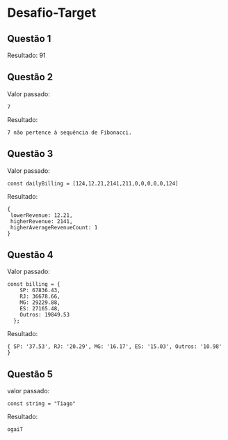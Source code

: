 # Desafio-Target

## Questão 1
 Resultado:  91
## Questão 2
Valor passado: 
```
7
```
 Resultado:
```
7 não pertence à sequência de Fibonacci.
 ```


 ## Questão 3
 Valor passado: 
 ```
 const dailyBilling = [124,12.21,2141,211,0,0,0,0,0,124]
 ```
 Resultado:
 ```
 {
  lowerRevenue: 12.21,
  higherRevenue: 2141,
  higherAverageRevenueCount: 1
}
 ```

## Questão 4

Valor passado:
```
const billing = {
    SP: 67836.43,
    RJ: 36678.66,
    MG: 29229.88,
    ES: 27165.48,
    Outros: 19849.53
  };
```
Resultado: 
```
{ SP: '37.53', RJ: '20.29', MG: '16.17', ES: '15.03', Outros: '10.98' }
```

## Questão 5 

valor passado: 
```
const string = "Tiago"
```
Resultado:

```
ogaiT
```